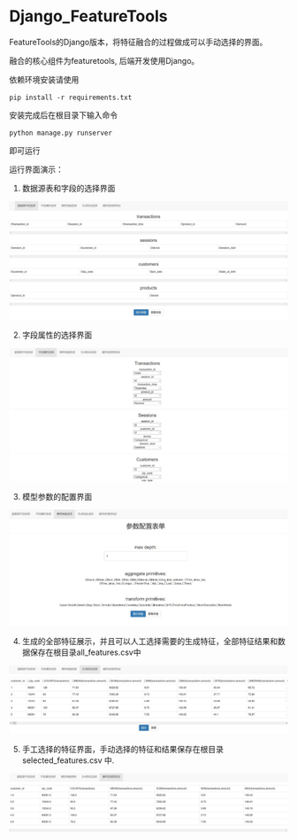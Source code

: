 # Django_FeatureTools
FeatureTools的Django版本，将特征融合的过程做成可以手动选择的界面。

融合的核心组件为featuretools, 后端开发使用Django。

依赖环境安装请使用
```
pip install -r requirements.txt
```

安装完成后在根目录下输入命令
```
python manage.py runserver
```
即可运行

运行界面演示：

1. 数据源表和字段的选择界面

<div align="center"> <img src="./pic/1.jpg"/> </div>

2. 字段属性的选择界面

<div align="center"> <img src="./pic/2.jpg"/> </div>

3. 模型参数的配置界面

<div align="center"> <img src="./pic/3.jpg"/> </div>

4. 生成的全部特征展示，并且可以人工选择需要的生成特征，全部特征结果和数据保存在根目录all_features.csv中

<div align="center"> <img src="./pic/4.jpg"/> </div>

5. 手工选择的特征界面，手动选择的特征和结果保存在根目录 selected_features.csv 中.

<div align="center"> <img src="./pic/5.jpg"/> </div>




